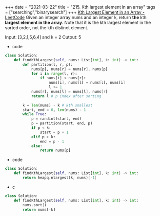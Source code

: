 +++
date = "2021-03-22"
title = "215. Kth largest element in an array"
tags = ["searching","binarysearch"]
+++
[Kth Largest Element in an Array - LeetCode](https://leetcode.com/problems/kth-largest-element-in-an-array/)
Given an integer array nums and an integer k, return __the__ kth __largest element in the array__.
Note that it is the kth largest element in the sorted order, not the kth distinct element.

Input: [3,2,1,5,6,4] and k = 2
Output: 5

- code
```py
class Solution:
    def findKthLargest(self, nums: List[int], k: int) -> int:
        def partition(l, r, p):
            nums[p], nums[r] = nums[r], nums[p]
            for i in range(l, r):
                if nums[i] < nums[r]:
                    nums[i], nums[l] = nums[l], nums[i]
                    l += 1
            nums[r], nums[l] = nums[l], nums[r]
            return l # p index after sorting
        
        k = len(nums) - k # kth smallest
        start, end = 0, len(nums) - 1
        while True:
            p = randint(start, end)
            p = partition(start, end, p)
            if p < k:
                start = p + 1
            elif p > k:
                end = p - 1
            else:
                return nums[p]
```
- code
```py
class Solution:
    def findKthLargest(self, nums: List[int], k: int) -> int:
        return heapq.nlargest(k, nums)[-1]
```
- c
```py
class Solution:
    def findKthLargest(self, nums: List[int], k: int) -> int:
        nums.sort()
        return nums[-k]
```
        
